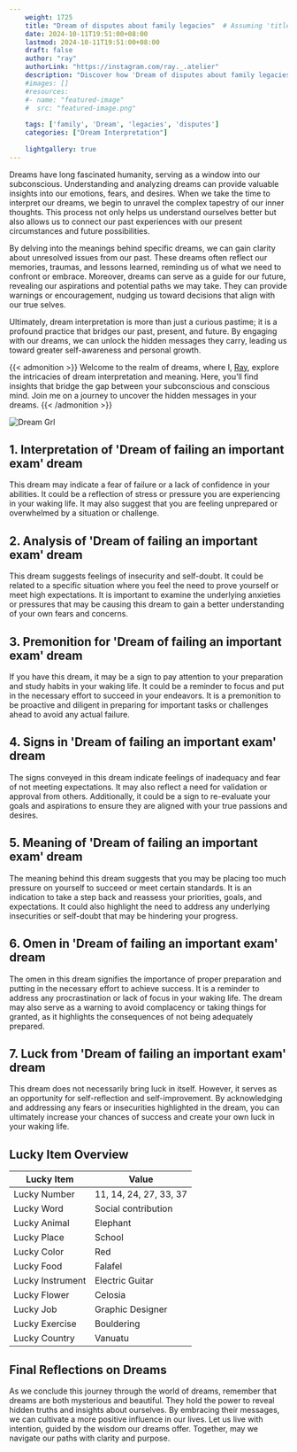 ```yaml
---
    weight: 1725
    title: "Dream of disputes about family legacies"  # Assuming 'title' column exists
    date: 2024-10-11T19:51:00+08:00
    lastmod: 2024-10-11T19:51:00+08:00
    draft: false
    author: "ray"
    authorLink: "https://instagram.com/ray._.atelier"
    description: "Discover how 'Dream of disputes about family legacies' can interpret your future and uncover its significant meanings in your life."
    #images: []
    #resources:
    #- name: "featured-image"
    #  src: "featured-image.png"
    
    tags: ['family', 'Dream', 'legacies', 'disputes']
    categories: ["Dream Interpretation"]
    
    lightgallery: true
---
```

    
Dreams have long fascinated humanity, serving as a window into our subconscious. Understanding and analyzing dreams can provide valuable insights into our emotions, fears, and desires. When we take the time to interpret our dreams, we begin to unravel the complex tapestry of our inner thoughts. This process not only helps us understand ourselves better but also allows us to connect our past experiences with our present circumstances and future possibilities.

By delving into the meanings behind specific dreams, we can gain clarity about unresolved issues from our past. These dreams often reflect our memories, traumas, and lessons learned, reminding us of what we need to confront or embrace. Moreover, dreams can serve as a guide for our future, revealing our aspirations and potential paths we may take. They can provide warnings or encouragement, nudging us toward decisions that align with our true selves.

Ultimately, dream interpretation is more than just a curious pastime; it is a profound practice that bridges our past, present, and future. By engaging with our dreams, we can unlock the hidden messages they carry, leading us toward greater self-awareness and personal growth.

{{< admonition >}}
Welcome to the realm of dreams, where I, [Ray](https://instagram.com/ray._.atelier), explore the intricacies of dream interpretation and meaning. Here, you’ll find insights that bridge the gap between your subconscious and conscious mind. Join me on a journey to uncover the hidden messages in your dreams.
{{< /admonition >}}

![Dream Grl](https://cdn.pixabay.com/photo/2017/11/02/03/35/gothic-2910057_1280.jpg "Dream Grl")

## 1. Interpretation of 'Dream of failing an important exam' dream
 This dream may indicate a fear of failure or a lack of confidence in your abilities. It could be a reflection of stress or pressure you are experiencing in your waking life. It may also suggest that you are feeling unprepared or overwhelmed by a situation or challenge.

## 2. Analysis of 'Dream of failing an important exam' dream
 This dream suggests feelings of insecurity and self-doubt. It could be related to a specific situation where you feel the need to prove yourself or meet high expectations. It is important to examine the underlying anxieties or pressures that may be causing this dream to gain a better understanding of your own fears and concerns.

## 3. Premonition for 'Dream of failing an important exam' dream
 If you have this dream, it may be a sign to pay attention to your preparation and study habits in your waking life. It could be a reminder to focus and put in the necessary effort to succeed in your endeavors. It is a premonition to be proactive and diligent in preparing for important tasks or challenges ahead to avoid any actual failure.

## 4. Signs in 'Dream of failing an important exam' dream
 The signs conveyed in this dream indicate feelings of inadequacy and fear of not meeting expectations. It may also reflect a need for validation or approval from others. Additionally, it could be a sign to re-evaluate your goals and aspirations to ensure they are aligned with your true passions and desires.

## 5. Meaning of 'Dream of failing an important exam' dream
 The meaning behind this dream suggests that you may be placing too much pressure on yourself to succeed or meet certain standards. It is an indication to take a step back and reassess your priorities, goals, and expectations. It could also highlight the need to address any underlying insecurities or self-doubt that may be hindering your progress.

## 6. Omen in 'Dream of failing an important exam' dream
 The omen in this dream signifies the importance of proper preparation and putting in the necessary effort to achieve success. It is a reminder to address any procrastination or lack of focus in your waking life. The dream may also serve as a warning to avoid complacency or taking things for granted, as it highlights the consequences of not being adequately prepared.

## 7. Luck from 'Dream of failing an important exam' dream
 This dream does not necessarily bring luck in itself. However, it serves as an opportunity for self-reflection and self-improvement. By acknowledging and addressing any fears or insecurities highlighted in the dream, you can ultimately increase your chances of success and create your own luck in your waking life.

## Lucky Item Overview
| Lucky Item          | Value              |
|---------------|--------------------|
| Lucky Number        | 11, 14, 24, 27, 33, 37  |
| Lucky Word          | Social contribution |
| Lucky Animal        | Elephant |
| Lucky Place         | School     |
| Lucky Color         | Red     |
| Lucky Food          | Falafel      |
| Lucky Instrument    | Electric Guitar |
| Lucky Flower        | Celosia    |
| Lucky Job           | Graphic Designer       |
| Lucky Exercise      | Bouldering  |
| Lucky Country       | Vanuatu    |


##  Final Reflections on Dreams

As we conclude this journey through the world of dreams, remember that dreams are both mysterious and beautiful. They hold the power to reveal hidden truths and insights about ourselves. By embracing their messages, we can cultivate a more positive influence in our lives. Let us live with intention, guided by the wisdom our dreams offer. Together, may we navigate our paths with clarity and purpose.
